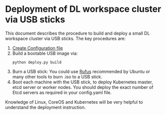 # Deployment of DL workspace cluster via USB sticks

This document describes the procedure to build and deploy a small DL workspace cluster via USB sticks. The key procedures are:
  1. [Create Configuration file](Configuration.md)
  2. Build a bootable USB image via:
     ```
     python deploy.py build 
     ```
  3. Burn a USB stick:
     You could use [Rufus](https://www.ubuntu.com/download/desktop/create-a-usb-stick-on-windows) recommended by Ubuntu or many other tools to burn .iso to a USB stick. 
  4. Boot each machine with the USB stick, to deploy Kubernetes master, etcd server or worker nodes. 
     You should deploy the exact number of Etcd servers as required in your config.yaml file.   

Knowledge of Linux, CoreOS and Kubernetes will be very helpful to understand the deployment instruction. 
